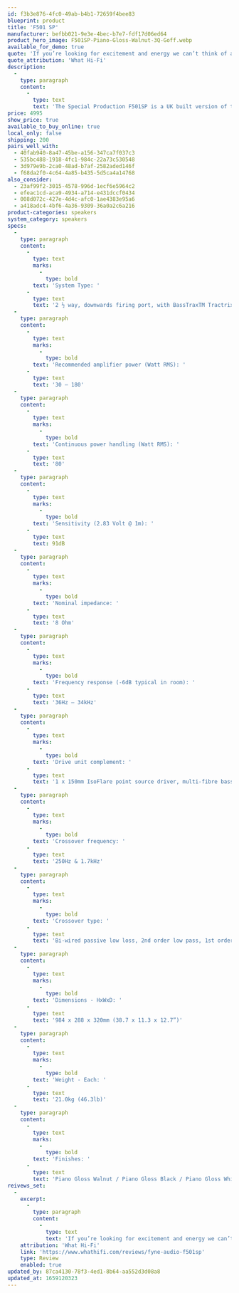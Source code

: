 ```yaml
---
id: f3b3e876-4fc0-49ab-b4b1-72659f4bee83
blueprint: product
title: 'F501 SP'
manufacturer: befbb021-9e3e-4bec-b7e7-fdf17d06ed64
product_hero_image: F501SP-Piano-Gloss-Walnut-3Q-Goff.webp
available_for_demo: true
quote: 'If you’re looking for excitement and energy we can’t think of an alternative that betters these at the price.'
quote_attribution: 'What Hi-Fi'
description:
  -
    type: paragraph
    content:
      -
        type: text
        text: 'The Special Production F501SP is a UK built version of the award-winning F501 loudspeaker. Building on the outstanding sonic performance and aesthetics of the original model, the F501SP benefits extensively from technology developed for the premium F700 Series. The IsoFlare point source driver uses a 150mm (6”) multi-fibre bass / midrange cone with FyneFlute surround, coupled with the 25mm magnesium dome compression tweeter. With an upgraded crossover to seamlessly integrate the drivers with the F501 cabinet, the SP adds Fyne’s signature aluminium sandwich plinth to enhance stability and further refine the BassTrax downward firing porting system. The connection panel has also been upgraded and features a fifth terminal to ground the driver chassis and reduce the influence of RF interference in the circuit. Celebrating this UK Special Production with enhanced cosmetics, the F501SP benefits from diamond machine cut detailing on the aluminium driver chassis, an anodised machined aluminium plinth and the option of a Piano Gloss Walnut real wood veneer finish.'
price: 4995
show_price: true
available_to_buy_online: true
local_only: false
shipping: 200
pairs_well_with:
  - 40fab940-8a47-45be-a156-347ca7f037c3
  - 535bc488-1918-4fc1-984c-22a73c530548
  - 3d979e9b-2ca0-48ad-b7af-2582aded146f
  - f68da2f0-4c64-4a85-b435-5d5ca4a14768
also_consider:
  - 23af99f2-3015-4578-996d-1ecf6e5964c2
  - efeac1cd-aca9-4934-a714-e431dccf0434
  - 008d072c-427e-4d4c-afc0-1ae4383e95a6
  - a418adc4-4bf6-4a36-9309-36a0a2c6a216
product-categories: speakers
system_category: speakers
specs:
  -
    type: paragraph
    content:
      -
        type: text
        marks:
          -
            type: bold
        text: 'System Type: '
      -
        type: text
        text: '2 ½ way, downwards firing port, with BassTraxTM Tractrix diffuser*, twin cavity loading system'
  -
    type: paragraph
    content:
      -
        type: text
        marks:
          -
            type: bold
        text: 'Recommended amplifier power (Watt RMS): '
      -
        type: text
        text: '30 – 180'
  -
    type: paragraph
    content:
      -
        type: text
        marks:
          -
            type: bold
        text: 'Continuous power handling (Watt RMS): '
      -
        type: text
        text: '80'
  -
    type: paragraph
    content:
      -
        type: text
        marks:
          -
            type: bold
        text: 'Sensitivity (2.83 Volt @ 1m): '
      -
        type: text
        text: 91dB
  -
    type: paragraph
    content:
      -
        type: text
        marks:
          -
            type: bold
        text: 'Nominal impedance: '
      -
        type: text
        text: '8 Ohm'
  -
    type: paragraph
    content:
      -
        type: text
        marks:
          -
            type: bold
        text: 'Frequency response (-6dB typical in room): '
      -
        type: text
        text: '36Hz – 34kHz'
  -
    type: paragraph
    content:
      -
        type: text
        marks:
          -
            type: bold
        text: 'Drive unit complement: '
      -
        type: text
        text: '1 x 150mm IsoFlare point source driver, multi-fibre bass / midrange cone, FyneFlute surround with 25mm magnesium dome compression tweeter, neodymium magnet system. 1 x 150mm multi-fibre bass cone, FyneFlute surround.'
  -
    type: paragraph
    content:
      -
        type: text
        marks:
          -
            type: bold
        text: 'Crossover frequency: '
      -
        type: text
        text: '250Hz & 1.7kHz'
  -
    type: paragraph
    content:
      -
        type: text
        marks:
          -
            type: bold
        text: 'Crossover type: '
      -
        type: text
        text: 'Bi-wired passive low loss, 2nd order low pass, 1st order high pass'
  -
    type: paragraph
    content:
      -
        type: text
        marks:
          -
            type: bold
        text: 'Dimensions - HxWxD: '
      -
        type: text
        text: '984 x 288 x 320mm (38.7 x 11.3 x 12.7”)'
  -
    type: paragraph
    content:
      -
        type: text
        marks:
          -
            type: bold
        text: 'Weight - Each: '
      -
        type: text
        text: '21.0kg (46.3lb)'
  -
    type: paragraph
    content:
      -
        type: text
        marks:
          -
            type: bold
        text: 'Finishes: '
      -
        type: text
        text: 'Piano Gloss Walnut / Piano Gloss Black / Piano Gloss White'
reivews_set:
  -
    excerpt:
      -
        type: paragraph
        content:
          -
            type: text
            text: 'If you’re looking for excitement and energy we can’t think of an alternative that betters these at the price.'
    attribution: 'What Hi-Fi'
    link: 'https://www.whathifi.com/reviews/fyne-audio-f501sp'
    type: Review
    enabled: true
updated_by: 87ca4130-78f3-4ed1-8b64-aa552d3d08a8
updated_at: 1659120323
---
```

